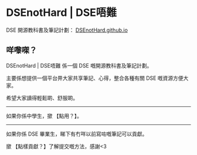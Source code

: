 # DSEnotHard | DSE唔難

DSE 開源教科書及筆記計劃：  [DSEnotHard.github.io](DSEnotHard.github.io)

## 咩嚟㗎？

DSEnotHard | DSE唔難 係一個 DSE 嘅開源教科書及筆記計劃。

主要係想提供一個平台畀大家共享筆記、心得，整合各種有關 DSE 嘅資源方便大家。

希望大家讀得輕鬆啲、舒服啲。

___

如果你係中學生，撳 【點用？】。

___

如果你係 DSE 畢業生，睇下有冇咩以前寫咗嘅筆記可以貢獻。

撳 【點樣貢獻？】了解提交嘅方法，感謝<3
